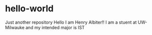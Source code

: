 # hello-world
Just another repository 
Hello I am Henry Albiter!!
I am a stuent at UW-Milwauke and my intended major is IST 
